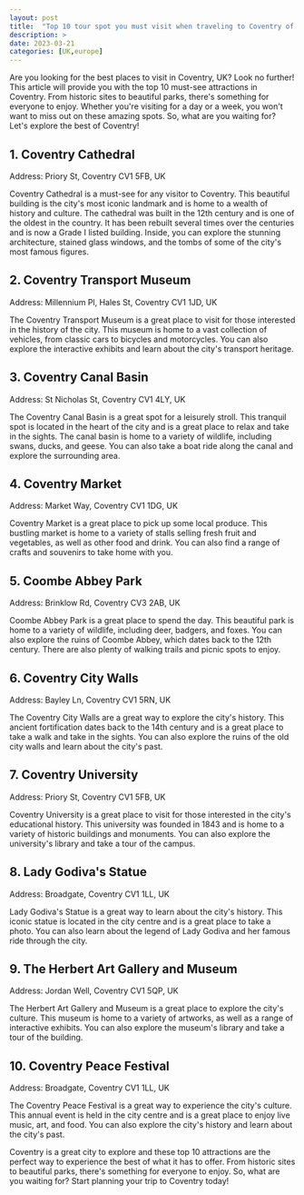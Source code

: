 ```yaml
---
layout: post
title:  "Top 10 tour spot you must visit when traveling to Coventry of UK"
description: >
date: 2023-03-21
categories: [UK,europe]
---
```


Are you looking for the best places to visit in Coventry, UK? Look no further! This article will provide you with the top 10 must-see attractions in Coventry. From historic sites to beautiful parks, there's something for everyone to enjoy. Whether you're visiting for a day or a week, you won't want to miss out on these amazing spots. So, what are you waiting for? Let's explore the best of Coventry!

## 1. Coventry Cathedral ##

Address: Priory St, Coventry CV1 5FB, UK

Coventry Cathedral is a must-see for any visitor to Coventry. This beautiful building is the city's most iconic landmark and is home to a wealth of history and culture. The cathedral was built in the 12th century and is one of the oldest in the country. It has been rebuilt several times over the centuries and is now a Grade I listed building. Inside, you can explore the stunning architecture, stained glass windows, and the tombs of some of the city's most famous figures.

## 2. Coventry Transport Museum ##

Address: Millennium Pl, Hales St, Coventry CV1 1JD, UK

The Coventry Transport Museum is a great place to visit for those interested in the history of the city. This museum is home to a vast collection of vehicles, from classic cars to bicycles and motorcycles. You can also explore the interactive exhibits and learn about the city's transport heritage.

## 3. Coventry Canal Basin ##

Address: St Nicholas St, Coventry CV1 4LY, UK

The Coventry Canal Basin is a great spot for a leisurely stroll. This tranquil spot is located in the heart of the city and is a great place to relax and take in the sights. The canal basin is home to a variety of wildlife, including swans, ducks, and geese. You can also take a boat ride along the canal and explore the surrounding area.

## 4. Coventry Market ##

Address: Market Way, Coventry CV1 1DG, UK

Coventry Market is a great place to pick up some local produce. This bustling market is home to a variety of stalls selling fresh fruit and vegetables, as well as other food and drink. You can also find a range of crafts and souvenirs to take home with you.

## 5. Coombe Abbey Park ##

Address: Brinklow Rd, Coventry CV3 2AB, UK

Coombe Abbey Park is a great place to spend the day. This beautiful park is home to a variety of wildlife, including deer, badgers, and foxes. You can also explore the ruins of Coombe Abbey, which dates back to the 12th century. There are also plenty of walking trails and picnic spots to enjoy.

## 6. Coventry City Walls ##

Address: Bayley Ln, Coventry CV1 5RN, UK

The Coventry City Walls are a great way to explore the city's history. This ancient fortification dates back to the 14th century and is a great place to take a walk and take in the sights. You can also explore the ruins of the old city walls and learn about the city's past.

## 7. Coventry University ##

Address: Priory St, Coventry CV1 5FB, UK

Coventry University is a great place to visit for those interested in the city's educational history. This university was founded in 1843 and is home to a variety of historic buildings and monuments. You can also explore the university's library and take a tour of the campus.

## 8. Lady Godiva's Statue ##

Address: Broadgate, Coventry CV1 1LL, UK

Lady Godiva's Statue is a great way to learn about the city's history. This iconic statue is located in the city centre and is a great place to take a photo. You can also learn about the legend of Lady Godiva and her famous ride through the city.

## 9. The Herbert Art Gallery and Museum ##

Address: Jordan Well, Coventry CV1 5QP, UK

The Herbert Art Gallery and Museum is a great place to explore the city's culture. This museum is home to a variety of artworks, as well as a range of interactive exhibits. You can also explore the museum's library and take a tour of the building.

## 10. Coventry Peace Festival ##

Address: Broadgate, Coventry CV1 1LL, UK

The Coventry Peace Festival is a great way to experience the city's culture. This annual event is held in the city centre and is a great place to enjoy live music, art, and food. You can also explore the city's history and learn about the city's past.

Coventry is a great city to explore and these top 10 attractions are the perfect way to experience the best of what it has to offer. From historic sites to beautiful parks, there's something for everyone to enjoy. So, what are you waiting for? Start planning your trip to Coventry today!